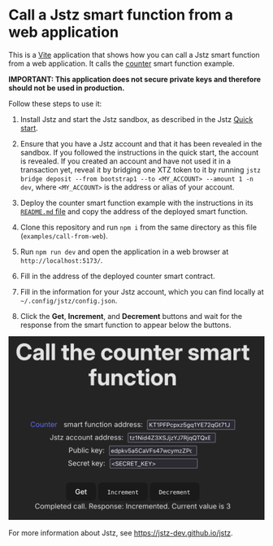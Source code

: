 # Call a Jstz smart function from a web application

This is a [Vite](https://vite.dev/) application that shows how you can call a Jstz smart function from a web application.
It calls the [counter](https://github.com/jstz-dev/jstz/blob/main/examples/counter/README.md) smart function example.

**IMPORTANT: This application does not secure private keys and therefore should not be used in production.**

Follow these steps to use it:

1. Install Jstz and start the Jstz sandbox, as described in the Jstz [Quick start](https://jstz-dev.github.io/jstz/quick_start.html).

2. Ensure that you have a Jstz account and that it has been revealed in the sandbox.
   If you followed the instructions in the quick start, the account is revealed.
   If you created an account and have not used it in a transaction yet, reveal it by bridging one XTZ token to it by running `jstz bridge deposit --from bootstrap1 --to <MY_ACCOUNT> --amount 1 -n dev`, where `<MY_ACCOUNT>` is the address or alias of your account.

3. Deploy the counter smart function example with the instructions in its [`README.md` file](https://github.com/jstz-dev/jstz/blob/main/examples/counter/README.md) and copy the address of the deployed smart function.

4. Clone this repository and run `npm i` from the same directory as this file (`examples/call-from-web`).

5. Run `npm run dev` and open the application in a web browser at `http://localhost:5173/`.

6. Fill in the address of the deployed counter smart contract.

7. Fill in the information for your Jstz account, which you can find locally at `~/.config/jstz/config.json`.

8. Click the **Get**, **Increment**, and **Decrement** buttons and wait for the response from the smart function to appear below the buttons.

![Picture of the application with sample information filled in](./call-from-web.png)

For more information about Jstz, see https://jstz-dev.github.io/jstz.
